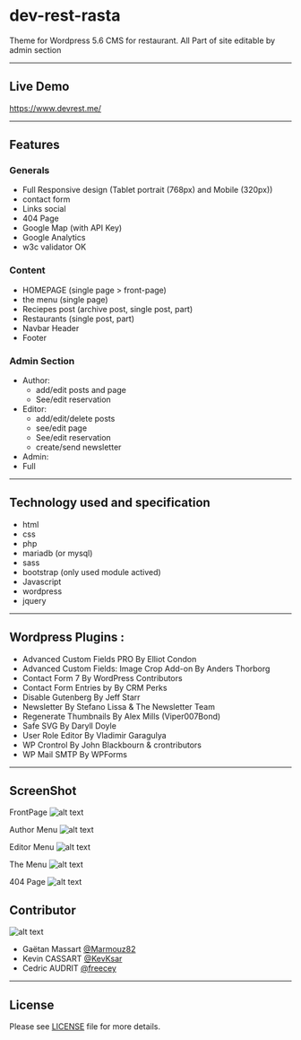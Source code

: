 # dev-rest-rasta
Theme for Wordpress 5.6 CMS for restaurant. All Part of site editable by admin section

___

## Live Demo

https://www.devrest.me/

___

## Features
### Generals
- Full Responsive design (Tablet portrait (768px) and Mobile (320px))
- contact form
- Links social
- 404 Page
- Google Map (with API Key)
- Google Analytics
- w3c validator OK

### Content
- HOMEPAGE (single page > front-page)
- the menu (single page)
- Reciepes post (archive post, single post, part)
- Restaurants (single post, part)
- Navbar Header
- Footer

### Admin Section
- Author:
  - add/edit posts and page
  - See/edit reservation
- Editor:
  - add/edit/delete posts
  - see/edit page
  - See/edit reservation
  - create/send newsletter
 - Admin:
  - Full

___


## Technology used and specification

- html
- css
- php
- mariadb (or mysql)
- sass
- bootstrap (only used module actived)
- Javascript
- wordpress
- jquery

___

## Wordpress Plugins :

- Advanced Custom Fields PRO By Elliot Condon
- Advanced Custom Fields: Image Crop Add-on By Anders Thorborg
- Contact Form 7 By WordPress Contributors
- Contact Form Entries by By CRM Perks
- Disable Gutenberg By Jeff Starr
- Newsletter By Stefano Lissa & The Newsletter Team
- Regenerate Thumbnails By Alex Mills (Viper007Bond)
- Safe SVG By Daryll Doyle
- User Role Editor By Vladimir Garagulya
- WP Crontrol By John Blackbourn & crontributors
- WP Mail SMTP By WPForms

___

## ScreenShot

FrontPage
![alt text](wp-content/themes/dev-rest-rasta/ressources/front.png?raw=true "FrontPage" )

Author Menu
![alt text](wp-content/themes/dev-rest-rasta/ressources/author-menu.png?raw=true "Author Menu" )

Editor Menu
![alt text](wp-content/themes/dev-rest-rasta/ressources/editor-menu.png?raw=true "Editor Menu" )

The Menu
![alt text](wp-content/themes/dev-rest-rasta/ressources/the-menu.png?raw=true "The Menu" )

404 Page
![alt text](wp-content/themes/dev-rest-rasta/ressources/404.png?raw=true "404 Page" )


## Contributor


![alt text](wp-content/themes/dev-rest-rasta/ressources/team-3p.jpg?raw=true "Team Pictures" )


* Gaëtan Massart    [@Marmouz82](https://github.com/Marmouz82)
* Kevin CASSART     [@KevKsar](https://github.com/KevKsar/)
* Cedric AUDRIT     [@freecey](https://github.com/freecey/)


___

## License
Please see [LICENSE](LICENSE) file for more details.
